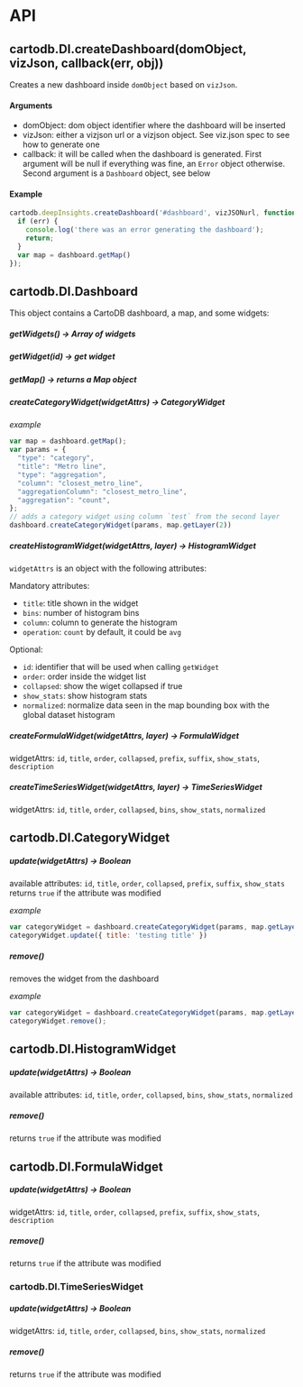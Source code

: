 # API

## cartodb.DI.createDashboard(domObject, vizJson, callback(err, obj))
Creates a new dashboard inside `domObject` based on `vizJson`.

#### Arguments
- domObject: dom object identifier where the dashboard will be inserted
- vizJson: either a vizjson url or a vizjson object. See viz.json spec to see how to generate one
- callback: it will be called when the dashboard is generated. First argument will be null if
  everything was fine, an `Error` object otherwise. Second argument is a `Dashboard` object, see
  below

#### Example
```js
cartodb.deepInsights.createDashboard('#dashboard', vizJSONurl, function(err, dashboard) {
  if (err) {
    console.log('there was an error generating the dashboard');
    return;
  }
  var map = dashboard.getMap()
});
```

## cartodb.DI.Dashboard

This object contains a CartoDB dashboard, a map, and some widgets:

##### getWidgets() -> Array of widgets
##### getWidget(id) -> get widget
##### getMap() -> returns a Map object

##### createCategoryWidget(widgetAttrs) -> CategoryWidget

*example*
```js
var map = dashboard.getMap();
var params = {
  "type": "category",
  "title": "Metro line",
  "type": "aggregation",
  "column": "closest_metro_line",
  "aggregationColumn": "closest_metro_line",
  "aggregation": "count",
};
// adds a category widget using column `test` from the second layer
dashboard.createCategoryWidget(params, map.getLayer(2))
```


##### createHistogramWidget(widgetAttrs, layer) -> HistogramWidget
`widgetAttrs` is an object with the following attributes: 

Mandatory attributes:
- `title`: title shown in the widget
- `bins`: number of histogram bins
- `column`: column to generate the histogram
- `operation`: `count` by default, it could be `avg`

Optional:
- `id`: identifier that will be used when calling `getWidget`
- `order`: order inside the widget list
- `collapsed`: show the wiget collapsed if true
- `show_stats`: show histogram stats
- `normalized`: normalize data seen in the map bounding box with the global dataset histogram 

##### createFormulaWidget(widgetAttrs, layer) -> FormulaWidget
widgetAttrs: `id`, `title`, `order`, `collapsed`, `prefix`, `suffix`, `show_stats`, `description`

##### createTimeSeriesWidget(widgetAttrs, layer) -> TimeSeriesWidget
widgetAttrs: `id`, `title`, `order`, `collapsed`, `bins`, `show_stats`, `normalized`

## cartodb.DI.CategoryWidget

##### update(widgetAttrs) -> Boolean
available attributes: `id`, `title`, `order`, `collapsed`, `prefix`, `suffix`, `show_stats`
returns `true` if the attribute was modified

*example*

```js
var categoryWidget = dashboard.createCategoryWidget(params, map.getLayer(2))
categoryWidget.update({ title: 'testing title' })
```

##### remove()
removes the widget from the dashboard

*example*

```js
var categoryWidget = dashboard.createCategoryWidget(params, map.getLayer(2));
categoryWidget.remove();
```


## cartodb.DI.HistogramWidget

##### update(widgetAttrs) -> Boolean
available attributes: `id`, `title`, `order`, `collapsed`, `bins`, `show_stats`, `normalized`

##### remove()
returns `true` if the attribute was modified


## cartodb.DI.FormulaWidget

##### update(widgetAttrs) -> Boolean
widgetAttrs: `id`, `title`, `order`, `collapsed`, `prefix`, `suffix`, `show_stats`, `description`

##### remove()
returns `true` if the attribute was modified


### cartodb.DI.TimeSeriesWidget

##### update(widgetAttrs) -> Boolean
widgetAttrs: `id`, `title`, `order`, `collapsed`, `bins`, `show_stats`, `normalized`

##### remove()
returns `true` if the attribute was modified
